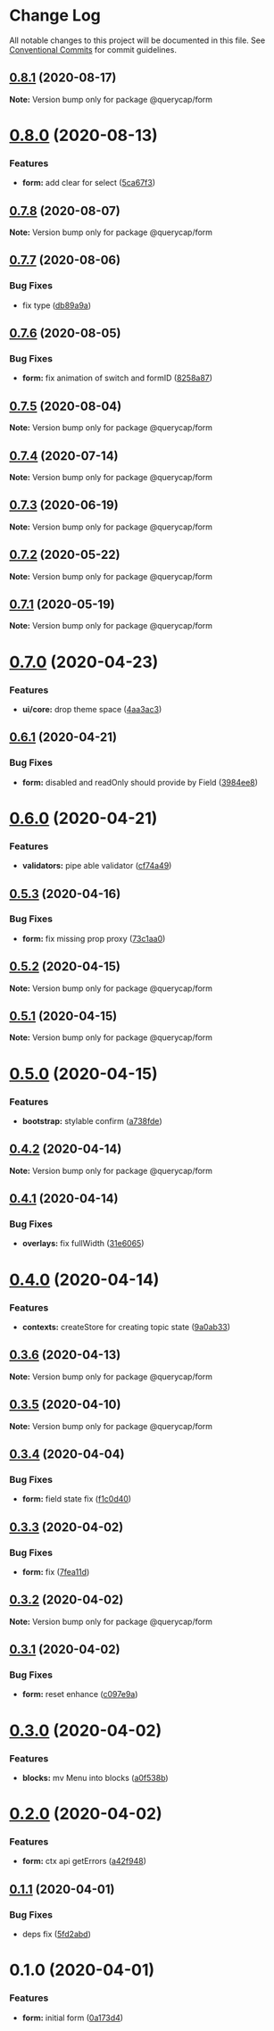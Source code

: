 # Change Log

All notable changes to this project will be documented in this file.
See [Conventional Commits](https://conventionalcommits.org) for commit guidelines.

## [0.8.1](https://github.com/querycap/webappkit/compare/@querycap/form@0.8.0...@querycap/form@0.8.1) (2020-08-17)

**Note:** Version bump only for package @querycap/form





# [0.8.0](https://github.com/querycap/webappkit/compare/@querycap/form@0.7.8...@querycap/form@0.8.0) (2020-08-13)


### Features

* **form:** add clear for select ([5ca67f3](https://github.com/querycap/webappkit/commit/5ca67f38ecccae96bef2367d30f5a9ddc156edb8))





## [0.7.8](https://github.com/querycap/webappkit/compare/@querycap/form@0.7.7...@querycap/form@0.7.8) (2020-08-07)

**Note:** Version bump only for package @querycap/form





## [0.7.7](https://github.com/querycap/webappkit/compare/@querycap/form@0.7.6...@querycap/form@0.7.7) (2020-08-06)


### Bug Fixes

* fix type ([db89a9a](https://github.com/querycap/webappkit/commit/db89a9a788e7459542c0c0cdfd252e3c44e330bd))





## [0.7.6](https://github.com/querycap/webappkit/compare/@querycap/form@0.7.5...@querycap/form@0.7.6) (2020-08-05)


### Bug Fixes

* **form:** fix animation of switch and formID ([8258a87](https://github.com/querycap/webappkit/commit/8258a87db1a2b2714cc775bf63348b8826b81dc9))





## [0.7.5](https://github.com/querycap/webappkit/compare/@querycap/form@0.7.4...@querycap/form@0.7.5) (2020-08-04)

**Note:** Version bump only for package @querycap/form





## [0.7.4](https://github.com/querycap/webappkit/compare/@querycap/form@0.7.3...@querycap/form@0.7.4) (2020-07-14)

**Note:** Version bump only for package @querycap/form





## [0.7.3](https://github.com/querycap/webappkit/compare/@querycap/form@0.7.2...@querycap/form@0.7.3) (2020-06-19)

**Note:** Version bump only for package @querycap/form





## [0.7.2](https://github.com/querycap/webappkit/compare/@querycap/form@0.7.1...@querycap/form@0.7.2) (2020-05-22)

**Note:** Version bump only for package @querycap/form





## [0.7.1](https://github.com/querycap/webappkit/compare/@querycap/form@0.7.0...@querycap/form@0.7.1) (2020-05-19)

**Note:** Version bump only for package @querycap/form





# [0.7.0](https://github.com/querycap/webappkit/compare/@querycap/form@0.6.1...@querycap/form@0.7.0) (2020-04-23)


### Features

* **ui/core:** drop theme space ([4aa3ac3](https://github.com/querycap/webappkit/commit/4aa3ac38d3dadcb124b83ac0d8e101213f14058a))





## [0.6.1](https://github.com/querycap/webappkit/compare/@querycap/form@0.6.0...@querycap/form@0.6.1) (2020-04-21)


### Bug Fixes

* **form:** disabled and readOnly should provide by Field ([3984ee8](https://github.com/querycap/webappkit/commit/3984ee8e1af2f993e7f7a6e31f9a00f871adbfd2))





# [0.6.0](https://github.com/querycap/webappkit/compare/@querycap/form@0.5.3...@querycap/form@0.6.0) (2020-04-21)


### Features

* **validators:** pipe able validator ([cf74a49](https://github.com/querycap/webappkit/commit/cf74a499633af8593dba4749734ac625fc0df1bf))





## [0.5.3](https://github.com/querycap/webappkit/compare/@querycap/form@0.5.2...@querycap/form@0.5.3) (2020-04-16)


### Bug Fixes

* **form:** fix missing prop proxy ([73c1aa0](https://github.com/querycap/webappkit/commit/73c1aa0de3158a346f4afbf635fecce30154075a))





## [0.5.2](https://github.com/querycap/webappkit/compare/@querycap/form@0.5.1...@querycap/form@0.5.2) (2020-04-15)

**Note:** Version bump only for package @querycap/form





## [0.5.1](https://github.com/querycap/webappkit/compare/@querycap/form@0.5.0...@querycap/form@0.5.1) (2020-04-15)

**Note:** Version bump only for package @querycap/form





# [0.5.0](https://github.com/querycap/webappkit/compare/@querycap/form@0.4.2...@querycap/form@0.5.0) (2020-04-15)


### Features

* **bootstrap:** stylable confirm ([a738fde](https://github.com/querycap/webappkit/commit/a738fde046cddae6b1aff4c9b43fa9e66462212a))





## [0.4.2](https://github.com/querycap/webappkit/compare/@querycap/form@0.4.1...@querycap/form@0.4.2) (2020-04-14)

**Note:** Version bump only for package @querycap/form





## [0.4.1](https://github.com/querycap/webappkit/compare/@querycap/form@0.4.0...@querycap/form@0.4.1) (2020-04-14)


### Bug Fixes

* **overlays:** fix fullWidth ([31e6065](https://github.com/querycap/webappkit/commit/31e60659f464e0406af20cdfcef72c3447322e83))





# [0.4.0](https://github.com/querycap/webappkit/compare/@querycap/form@0.3.6...@querycap/form@0.4.0) (2020-04-14)


### Features

* **contexts:** createStore for creating topic state ([9a0ab33](https://github.com/querycap/webappkit/commit/9a0ab33376725c94b4a0b813f0ed44dfc3abd9bc))





## [0.3.6](https://github.com/querycap/webappkit/compare/@querycap/form@0.3.5...@querycap/form@0.3.6) (2020-04-13)

**Note:** Version bump only for package @querycap/form





## [0.3.5](https://github.com/querycap/webappkit/compare/@querycap/form@0.3.4...@querycap/form@0.3.5) (2020-04-10)

**Note:** Version bump only for package @querycap/form





## [0.3.4](https://github.com/querycap/webappkit/compare/@querycap/form@0.3.3...@querycap/form@0.3.4) (2020-04-04)


### Bug Fixes

* **form:** field state fix ([f1c0d40](https://github.com/querycap/webappkit/commit/f1c0d40969a37f0bc2d3350b99609c4c72a78f07))





## [0.3.3](https://github.com/querycap/webappkit/compare/@querycap/form@0.3.2...@querycap/form@0.3.3) (2020-04-02)


### Bug Fixes

* **form:** fix ([7fea11d](https://github.com/querycap/webappkit/commit/7fea11d58f1c34d1b3e3e8bd5d108fc332e567fd))





## [0.3.2](https://github.com/querycap/webappkit/compare/@querycap/form@0.3.1...@querycap/form@0.3.2) (2020-04-02)

**Note:** Version bump only for package @querycap/form





## [0.3.1](https://github.com/querycap/webappkit/compare/@querycap/form@0.3.0...@querycap/form@0.3.1) (2020-04-02)


### Bug Fixes

* **form:** reset enhance ([c097e9a](https://github.com/querycap/webappkit/commit/c097e9a29cf6d1d1b6fd4341329d8a6600eba48c))





# [0.3.0](https://github.com/querycap/webappkit/compare/@querycap/form@0.2.0...@querycap/form@0.3.0) (2020-04-02)


### Features

* **blocks:** mv Menu into blocks ([a0f538b](https://github.com/querycap/webappkit/commit/a0f538b36ad20c32b4df4b554a6a092891355f48))





# [0.2.0](https://github.com/querycap/webappkit/compare/@querycap/form@0.1.1...@querycap/form@0.2.0) (2020-04-02)


### Features

* **form:** ctx api getErrors ([a42f948](https://github.com/querycap/webappkit/commit/a42f9488e5aee73a26a7f5e9cfff94a5cb01f16a))





## [0.1.1](https://github.com/querycap/webappkit/compare/@querycap/form@0.1.0...@querycap/form@0.1.1) (2020-04-01)


### Bug Fixes

* deps fix ([5fd2abd](https://github.com/querycap/webappkit/commit/5fd2abd84d2482c5c9aa356655fb85483690926f))





# 0.1.0 (2020-04-01)


### Features

* **form:** initial form ([0a173d4](https://github.com/querycap/webappkit/commit/0a173d44c2455b5c9d979126c5fe257617ee3b70))
